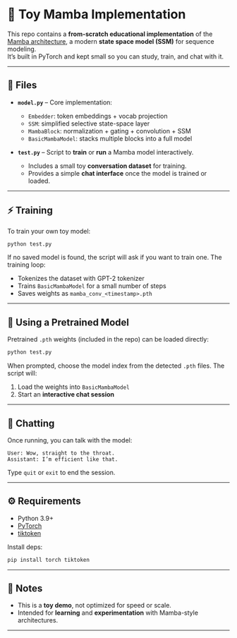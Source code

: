 # 🐍 Toy Mamba Implementation

This repo contains a **from-scratch educational implementation** of the [Mamba architecture](https://arxiv.org/abs/2312.00752), a modern **state space model (SSM)** for sequence modeling.  
It’s built in PyTorch and kept small so you can study, train, and chat with it.

---

## 📂 Files
- **`model.py`** – Core implementation:
  - `Embedder`: token embeddings + vocab projection  
  - `SSM`: simplified selective state-space layer  
  - `MambaBlock`: normalization + gating + convolution + SSM  
  - `BasicMambaModel`: stacks multiple blocks into a full model  

- **`test.py`** – Script to **train** or **run** a Mamba model interactively.  
  - Includes a small toy **conversation dataset** for training.  
  - Provides a simple **chat interface** once the model is trained or loaded.  

---

## ⚡ Training
To train your own toy model:

```bash
python test.py
````

If no saved model is found, the script will ask if you want to train one.
The training loop:

* Tokenizes the dataset with GPT-2 tokenizer
* Trains `BasicMambaModel` for a small number of steps
* Saves weights as `mamba_conv_<timestamp>.pth`

---

## 💾 Using a Pretrained Model

Pretrained `.pth` weights (included in the repo) can be loaded directly:

```bash
python test.py
```

When prompted, choose the model index from the detected `.pth` files.
The script will:

1. Load the weights into `BasicMambaModel`
2. Start an **interactive chat session**

---

## 💬 Chatting

Once running, you can talk with the model:

```
User: Wow, straight to the throat.
Assistant: I’m efficient like that.
```

Type `quit` or `exit` to end the session.

---

## ⚙️ Requirements

* Python 3.9+
* [PyTorch](https://pytorch.org/)
* [tiktoken](https://github.com/openai/tiktoken)

Install deps:

```bash
pip install torch tiktoken
```

---

## 📌 Notes

* This is a **toy demo**, not optimized for speed or scale.
* Intended for **learning** and **experimentation** with Mamba-style architectures.

---
